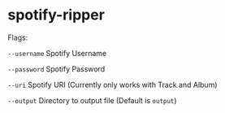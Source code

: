 spotify-ripper
==============
Flags:

`--username` Spotify Username

`--password` Spotify Password

`--uri` Spotify URI (Currently only works with Track and Album)

`--output` Directory to output file (Default is `output`)

